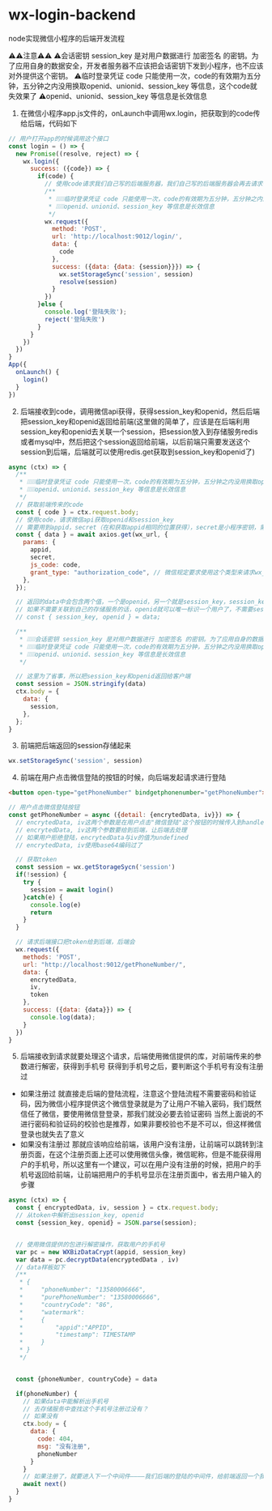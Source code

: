 # wx-login-backend
node实现微信小程序的后端开发流程

⚠️⚠️注意⚠️⚠️
⚠️会话密钥 session_key 是对用户数据进行 加密签名 的密钥。为了应用自身的数据安全，开发者服务器不应该把会话密钥下发到小程序，也不应该对外提供这个密钥。
⚠️临时登录凭证 code 只能使用一次，code的有效期为五分钟，五分钟之内没用换取openid、unionid、session_key 等信息，这个code就失效果了
⚠️openid、unionid、session_key 等信息是长效信息

1. 在微信小程序app.js文件的，onLaunch中调用wx.login，把获取到的code传给后端，代码如下
```js
// 用户打开app的时候调用这个接口
const login = () => {
  new Promise((resolve, reject) => {
    wx.login({
      success: ({code}) => {
        if(code) {
          // 使用code请求我们自己写的后端服务器，我们自己写的后端服务器会再去请求微信的api，获得session_key，openid
          /**
           * ❕❕❕❕❕临时登录凭证 code 只能使用一次，code的有效期为五分钟，五分钟之内没用换取openid、unionid、session_key 等信息，这个code就失效果了
           * ❕❕❕❕❕openid、unionid、session_key 等信息是长效信息
           */
          wx.request({
            method: 'POST',
            url: 'http://localhost:9012/login/',
            data: {
              code
            },
            success: ({data: {data: {session}}}) => {
              wx.setStorageSync('session', session)
              resolve(session)
            }
          })
        }else {
          console.log('登陆失败');
          reject('登陆失败')
        }
      }
    })
  })
}
App({
  onLaunch() {
    login()
  }
})
```
2. 后端接收到code，调用微信api获得，获得session_key和openid，然后后端把session_key和openid返回给前端(这里做的简单了，应该是在后端利用session_key和openid去关联一个session，把session放入到存储服务redis或者mysql中，然后把这个session返回给前端，以后前端只需要发送这个session到后端，后端就可以使用redis.get获取到session_key和openid了)
```js
async (ctx) => {
  /**
   * ❕❕❕❕❕临时登录凭证 code 只能使用一次，code的有效期为五分钟，五分钟之内没用换取openid、unionid、session_key 等信息，这个code就失效果了
   * ❕❕❕❕❕openid、unionid、session_key 等信息是长效信息
   */
  // 获取前端传来的code
  const { code } = ctx.request.body;
  // 使用code，请求微信api获取openid和session_key
  // 需要用到appid，secret（在和获取appid相同的位置获得），secret是小程序密钥，需要小程序通过公众号验证之后才能获取，个人小程序是没有这个密钥的
  const { data } = await axios.get(wx_url, {
    params: {
      appid,
      secret,
      js_code: code,
      grant_type: "authorization_code", // 微信规定要求使用这个类型来请求wx_url('https://api.weixin.qq.com/sns/jscode2session')的时候, 微信服务器才认为这是获取session_key和openid的请求
    },
  });

  // 返回的data中会包含两个值，一个是openid，另一个就是session_key，session_key是一个钥匙，通过这个钥匙配合小程序的提供的库，可以做很多小程序的解密工作
  // 如果不需要关联到自己的存储服务的话，openid就可以唯一标识一个用户了，不需要session_key
  // const { session_key, openid } = data;

  /**
   * ❕❕❕❕❕会话密钥 session_key 是对用户数据进行 加密签名 的密钥。为了应用自身的数据安全，开发者服务器不应该把会话密钥下发到小程序，也不应该对外提供这个密钥。
   * ❕❕❕❕❕临时登录凭证 code 只能使用一次，code的有效期为五分钟，五分钟之内没用换取openid、unionid、session_key 等信息，这个code就失效果了
   * ❕❕❕❕❕openid、unionid、session_key 等信息是长效信息
   */

  // 这里为了省事，所以把session_key和openid返回给客户端
  const session = JSON.stringify(data)
  ctx.body = {
    data: {
      session,
    },
  };
}
```
3. 前端把后端返回的session存储起来
```js
wx.setStorageSync('session', session)
```
4. 前端在用户点击微信登陆的按钮的时候，向后端发起请求进行登陆
```html
<button open-type="getPhoneNumber" bindgetphonenumber="getPhoneNumber">微信登录</button>
```
```js
// 用户点击微信登陆按钮
const getPhoneNumber = async ({detail: {encrytedData, iv}}) => {
  // encrytedData, iv这两个参数是在用户点击"微信登陆"这个按钮的时候传入到handleGetPhoneNumber这个回调函数中的
  // encrytedData, iv这两个参数要给到后端，让后端去处理
  // 如果用户拒绝登陆，encrytedData与iv的值为undefined
  // encrytedData, iv使用base64编码过了 

  // 获取token
  const session = wx.getStorageSycn('session')
  if(!session) {
    try {
      session = await login()
    }catch(e) {
      console.log(e)
      return
    }
  }

  // 请求后端接口把token给到后端，后端会
  wx.request({
    methods: 'POST',
    url: "http://localhost:9012/getPhoneNumber/",
    data: {
      encrytedData,
      iv,
      token
    },
    success: ({data: {data}}) => {
      console.log(data);
    }
  })
}
```
5. 后端接收到请求就要处理这个请求，后端使用微信提供的库，对前端传来的参数进行解密，获得到手机号
获得到手机号之后，要判断这个手机号有没有注册过
* 如果注册过
  就直接走后端的登陆流程，注意这个登陆流程不需要密码和验证码，因为微信小程序提供这个微信登录就是为了让用户不输入密码，我们既然信任了微信，要使用微信登登录，那我们就没必要去验证密码
  当然上面说的不进行密码和验证码的校验也是推荐，如果非要校验也不是不可以，但这样微信登录也就失去了意义
* 如果没有注册过
  那就应该响应给前端，该用户没有注册，让前端可以跳转到注册页面，在这个注册页面上还可以使用微信头像，微信昵称，但是不能获得用户的手机号，所以这里有一个建议，可以在用户没有注册的时候，把用户的手机号返回给前端，让前端把用户的手机号显示在注册页面中，省去用户输入的步骤
```js
async (ctx) => {
  const { encryptedData, iv, session } = ctx.request.body;
  // 从token中解析出session_key, openid
  const {session_key, openid} = JSON.parse(session);


  // 使用微信提供的包进行解密操作，获取用户的手机号
  var pc = new WXBizDataCrypt(appid, session_key)
  var data = pc.decryptData(encryptedData , iv)
  // data样板如下
  /**
   * {
   *     "phoneNumber": "13580006666",
   *     "purePhoneNumber": "13580006666",
   *     "countryCode": "86",
   *     "watermark":
   *     {
   *         "appid":"APPID",
   *         "timestamp": TIMESTAMP
   *     }
   * }
   */


  const {phoneNumber, countryCode} = data

  if(phoneNumber) {
    // 如果data中能解析出手机号
    // 去存储服务中查找这个手机号注册过没有？
    // 如果没有
    ctx.body = {
      data: {
        code: 404,
        msg: "没有注册",
        phoneNumber
      }
    }
    // 如果注册了，就要进入下一个中间件————我们后端的登陆的中间件，给前端返回一个我们自己服务器使用jwt生成的token，而不是小程序之前提供的session
    await next()
  }
}
```

